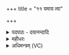 +++
title = "११ यमाय त्वा"

+++
<details><summary>पदपाठः - दयानन्दादि</summary>

य॒माय॑। त्वा॒। म॒खाय॑। त्वा॒। सूर्य्य॑स्य। त्वा॒। तप॑से। दे॒वः। त्वा॒। स॒वि॒ता। मध्वा॑। अ॒न॒क्तु॒। पृ॒थि॒व्याः। स॒ꣳस्पृश॒ इति॑ स॒म्ऽस्पृशः॑। पा॒हि॒। अ॒र्चिः। अ॒सि॒। शो॒चिः। अ॒सि॒। तपः॑। अ॒सि॒। ११।
</details>

<details><summary>महीधरः</summary>

म० 'अनाधृष्टेति वाचयति प्रादेशमध्यधि धारयन्तम्' ( का० २६ । ३ । ५) महावीरोपर्यङ्गुष्ठाङ्गुलिदेशं धरन्तं यजमानमध्वर्युर्मन्त्रान्वाचयतीति सूत्रार्थः । सप्त यजूंषि पृथिवीदेवत्यानि यजमानस्याशीः । हे पृथिवि, या त्वं पुरस्तात्पूर्वस्यां दिशि अनाधृष्टा रक्षोभिरनाधर्षिता अनेराधिपत्ये स्वामित्वे सति मे मह्यमायुर्दाः देहि । ददातेर्लुङि मध्यमैकवचनेऽडभाव आर्षः। 'अग्निमेवास्या अधिपतिं करोति' (१४ । १।३ । १९) इति श्रुतेः । या त्वं दक्षिणस्यां दिशि इन्द्रस्याधिपत्ये सति पुत्रवती पुत्रयुता सा मे मह्यं प्रजां पुत्रादिकां दाः देहि 'इन्द्रमेवास्या अधिपतिं करोति नाष्ट्राणाᳪं᳭ रक्षसामपहत्यै' ( १४ । १।३ । २० ) इति श्रुतेः । या त्वं पश्चात्पश्चिमायां दिशि सुषदा भवसि । सुष्ठु अस्यां सीदन्ति जना इति सुषदा 'ईषद्दुःसुषु'-(पा० ३ । ३ । १२६) इति खल्प्रत्ययः । सवितुर्देवस्याधिपत्ये सति सा त्वं मे चक्षुः नेत्रेन्द्रियं दाः देहि । 'देवमेवास्यै सवितारमधिपतिं करोति' (१४ । १।३ । २१) इति श्रुतेः । हे पृथिवि, या त्वमुत्तरतः उत्तरस्यां दिशि धातुर्ब्रह्मण आधिपत्ये सति आश्रुतिरसि आश्रावयन्ति ऋत्विजो यस्यां सा आश्रुतिः यज्ञियो ह्युत्तरदेशः । सा त्वं मे रायो धनस्य पोषं पुष्टिं दाः देहि । 'धातारमेवास्या अधिपतिं करोति' (१४ । १। ३ । २२) इति श्रुतेः । या त्वमुपरिष्टादुपरिप्रदेशे बृहस्पतेराधिपत्ये सति विधृतिरसि । विशेषेण धारयतीति विधृतिः उपरिष्टाज्जुह्वादिकं ध्रियते । सा त्वं मे मह्यमोजो बलं दाः देहि । 'बृहस्पतिमेवास्या अधिपतिं करोति' ( १४ । १।३ । २३) इति श्रुतेः । 'विश्वाभ्यो मेति दक्षिणत उत्तानं पाणिं निदधाति' ( का० २६ । ३ । ७)। महावीराद्दक्षिणभूमौ यजमानो मन्त्रं पठन्स्वकरं निदधात्युत्तानम् । यजुर्बृहती। हे महावीरदक्षिणभूमे, विश्वाभ्यः सर्वाभ्यः नाष्ट्राभ्यः नाशकर्त्रीभ्यः पिशाचादिभ्यो लोकप्रसिद्धं नोऽस्मान्पाहि रक्ष 'सर्वाभ्यो मार्तिभ्यो गोपाय' ( १४ । १।३ । २४ ) इति श्रुतेः । 'छन्दसि वा प्राम्रेडितयोः' (पा०८।३।४९ ) इति विसर्गस्य सत्वम् । 'मनोरश्वेति प्रादेशमुत्तरतः' ( का० १६ । ३ । ८)। महावीरादुत्तरतो यजमानो निजप्रदेशं निदधातीति सूत्रार्थः । दैवीपङ्क्तिः । हे घर्मोत्तरभूमे, त्वं मनोः राज्ञः अश्वा वडवासि वहनाय 'अश्वा ह वा इयं भूत्वा मनुमुवाह' (१४ । १।३। | २५) इति श्रुतेः ॥ १२ ॥  
त्रयोदशी।
</details>

<details><summary>अधिमन्त्रम् (VC)</summary>

- सविता देवता
- दध्यङ्ङाथर्वण ऋषिः
- त्रिष्टुप्
- धैवतः
</details>